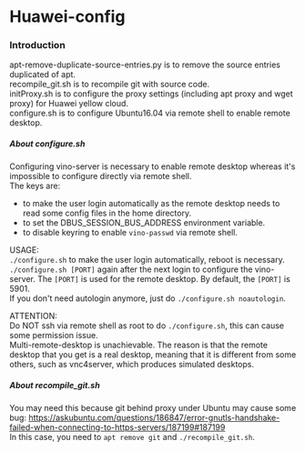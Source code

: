 # Huawei-config

### Introduction ###
apt-remove-duplicate-source-entries.py is to remove the source entries duplicated of apt.<br>
recompile_git.sh                       is to recompile git with source code.<br>
initProxy.sh                           is to configure the proxy settings (including apt proxy and wget proxy) for Huawei yellow cloud.<br>
configure.sh                           is to configure Ubuntu16.04 via remote shell to enable remote desktop.


##### About configure.sh #####
Configuring vino-server is necessary to enable remote desktop whereas it's impossible to configure directly via remote shell.<br>
The keys are:
- to make the user login automatically as the remote desktop needs to read some config files in the home directory.
- to set the DBUS_SESSION_BUS_ADDRESS environment variable.
- to disable keyring to enable `vino-passwd` via remote shell.

USAGE:<br>
`./configure.sh` to make the user login automatically, reboot is necessary.<br>
`./configure.sh [PORT]` again after the next login to configure the vino-server. The `[PORT]` is used for the remote desktop. By default, the `[PORT]` is 5901.<br>
If you don't need autologin anymore, just do `./configure.sh noautologin`.

ATTENTION:<br>
Do NOT ssh via remote shell as root to do `./configure.sh`, this can cause some permission issue.<br>
Multi-remote-desktop is unachievable. The reason is that the remote desktop that you get is a real desktop, meaning that it is different from some others, such as vnc4server, which produces simulated desktops.


##### About recompile_git.sh #####
You may need this because git behind proxy under Ubuntu may cause some bug: https://askubuntu.com/questions/186847/error-gnutls-handshake-failed-when-connecting-to-https-servers/187199#187199<br>
In this case, you need to `apt remove git` and `./recompile_git.sh`.
